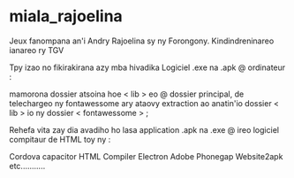 # miala_rajoelina
Jeux fanompana an'i Andry Rajoelina sy ny Forongony. Kindindreninareo ianareo ry TGV

Tpy izao no fikirakirana azy mba hivadika Logiciel .exe na .apk @ ordinateur :

mamorona dossier atsoina hoe < lib > eo @ dossier principal, de telechargeo ny fontawessome ary ataovy extraction ao anatin'io dossier < lib > io ny dossier < fontawessome > ;

Rehefa vita zay dia avadiho ho lasa application .apk na .exe @ ireo logiciel compitaur de HTML toy ny :

Cordova
capacitor
HTML Compiler
Electron
Adobe Phonegap
Website2apk
etc...........
